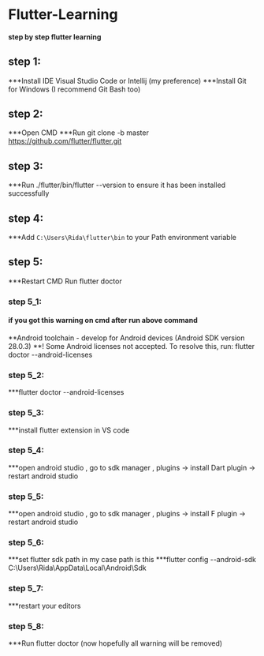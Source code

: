 # Flutter-Learning

#### step by step flutter learning

## step 1:

***Install IDE Visual Studio Code or Intellij (my preference)
***Install Git for Windows (I recommend Git Bash too)

## step 2:
***Open CMD
***Run git clone -b master https://github.com/flutter/flutter.git

## step 3:
***Run ./flutter/bin/flutter --version to ensure it has been installed successfully

## step 4:
***Add `C:\Users\Rida\flutter\bin` to your Path environment variable

## step 5:
***Restart CMD
Run flutter doctor

### step 5_1:

#### if you got this warning on cmd after run above command

**Android toolchain - develop for Android devices (Android SDK version 28.0.3)
**! Some Android licenses not accepted.  To resolve this, run: flutter doctor --android-licenses

### step 5_2:
 ***flutter doctor --android-licenses

### step 5_3:
***install flutter extension in VS code

### step 5_4:
***open android studio , go to sdk manager , plugins -> install Dart plugin -> restart android studio

### step 5_5:
***open android studio , go to sdk manager , plugins -> install F plugin -> restart android studio

### step 5_6:
***set flutter sdk path in my case path is this 
***flutter config --android-sdk C:\Users\Rida\AppData\Local\Android\Sdk

### step 5_7:
***restart your editors

### step 5_8:
***Run flutter doctor (now hopefully all warning will be removed)
